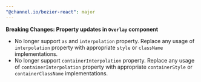 ```yaml
---
"@channel.io/bezier-react": major
---
```


**Breaking Changes: Property updates in `Overlay` component**

- No longer support `as` and `interpolation` property. Replace any usage of `interpolation` property with appropriate `style` or `className` implementations.
- No longer support `containerInterpolation` property. Replace any usage of `containerInterpolation` property with appropriate `containerStyle` or `containerClassName` implementations.
